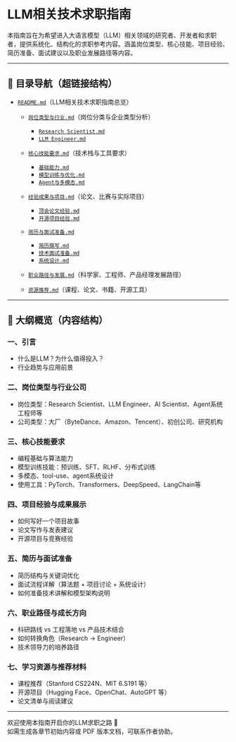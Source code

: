 # LLM相关技术求职指南

本指南旨在为希望进入大语言模型（LLM）相关领域的研究者、开发者和求职者，提供系统化、结构化的求职参考内容。涵盖岗位类型、核心技能、项目经验、简历准备、面试建议以及职业发展路径等内容。

---

## 📌 目录导航（超链接结构）

- [`README.md`](README.md)（LLM相关技术求职指南总览）

  - [`岗位类型与行业.md`](岗位类型与行业.md)（岗位分类与企业类型分析）
    - [`Research Scientist.md`](岗位类型与行业/ResearchScientist.md)
    - [`LLM Engineer.md`](岗位类型与行业/LLMEngineer.md)
  
  - [`核心技能要求.md`](核心技能要求.md)（技术栈与工具要求）
    - [`基础能力.md`](核心技能要求/基础能力.md)
    - [`模型训练与优化.md`](核心技能要求/模型训练与优化.md)
    - [`Agent与多模态.md`](核心技能要求/Agent与多模态.md)
  
  - [`经验成果与项目.md`](经验成果与项目.md)（论文、比赛与实际项目）
    - [`顶会论文经验.md`](经验成果与项目/顶会论文经验.md)
    - [`开源项目经验.md`](经验成果与项目/开源项目经验.md)
  
  - [`简历与面试准备.md`](简历与面试准备.md)
    - [`简历撰写.md`](简历与面试准备/简历撰写.md)
    - [`技术面试准备.md`](简历与面试准备/技术面试准备.md)
    - [`系统设计.md`](简历与面试准备/系统设计.md)
  
  - [`职业路径与发展.md`](职业路径与发展.md)（科学家、工程师、产品经理发展路径）
  
  - [`资源推荐.md`](资源推荐.md)（课程、论文、书籍、开源工具）

---

## 🧭 大纲概览（内容结构）

### 一、引言
- 什么是LLM？为什么值得投入？
- 行业趋势与应用前景

### 二、岗位类型与行业公司
- 岗位类型：Research Scientist、LLM Engineer、AI Scientist、Agent系统工程师等
- 公司类型：大厂（ByteDance、Amazon、Tencent）、初创公司、研究机构

### 三、核心技能要求
- 编程基础与算法能力
- 模型训练技能：预训练、SFT、RLHF、分布式训练
- 多模态、tool-use、agent系统设计
- 使用工具：PyTorch、Transformers、DeepSpeed、LangChain等

### 四、项目经验与成果展示
- 如何写好一个项目故事
- 论文写作与发表建议
- 开源项目与竞赛经验

### 五、简历与面试准备
- 简历结构与关键词优化
- 面试流程详解（算法题 + 项目讨论 + 系统设计）
- 如何准备技术讲解和模型架构说明

### 六、职业路径与成长方向
- 科研路线 vs 工程落地 vs 产品技术结合
- 如何转换角色（Research → Engineer）
- 技术领导力的培养路径

### 七、学习资源与推荐材料
- 课程推荐（Stanford CS224N、MIT 6.S191 等）
- 开源项目（Hugging Face、OpenChat、AutoGPT 等）
- 论文清单与阅读建议

---

欢迎使用本指南开启你的LLM求职之路 🚀  
如需生成各章节初始内容或 PDF 版本文档，可联系作者协助。

